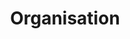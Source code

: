---
layout: redirect.njk
hideInSitemap: true
tags: level2
key: organisation_de
title: Organisation
redirect: /de/design-system/organisation/process/
parent: designsystem_de
order: 2
---